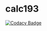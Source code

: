 # calc193
[![Codacy Badge](https://api.codacy.com/project/badge/Grade/4e9f352f908e4769a6bb1d3342ea0380)](https://app.codacy.com/gh/stepin104344/calc193?utm_source=github.com&utm_medium=referral&utm_content=stepin104344/calc193&utm_campaign=Badge_Grade)